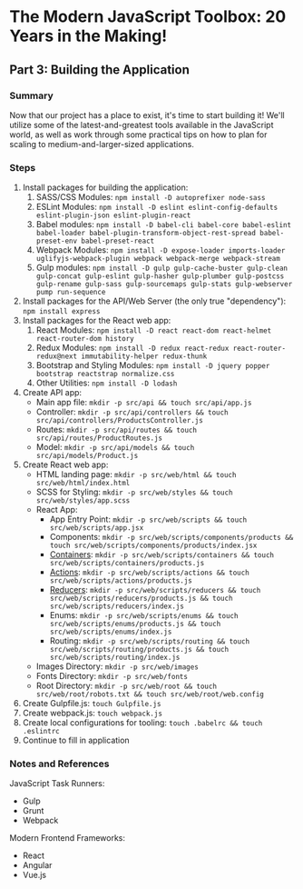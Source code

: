 # The Modern JavaScript Toolbox: 20 Years in the Making!

## Part 3: Building the Application

### Summary

Now that our project has a place to exist, it's time to start building it! We'll utilize some of the latest-and-greatest tools available in the JavaScript world, as well as work through some practical tips on how to plan for scaling to medium-and-larger-sized applications.

### Steps

1. Install packages for building the application:
    1. SASS/CSS Modules: `npm install -D autoprefixer node-sass`
    2. ESLint Modules: `npm install -D eslint eslint-config-defaults eslint-plugin-json eslint-plugin-react`
    3. Babel modules: `npm install -D babel-cli babel-core babel-eslint babel-loader babel-plugin-transform-object-rest-spread babel-preset-env babel-preset-react`
    4. Webpack Modules: `npm install -D expose-loader imports-loader uglifyjs-webpack-plugin webpack webpack-merge webpack-stream`
    5. Gulp modules: `npm install -D gulp gulp-cache-buster gulp-clean gulp-concat gulp-eslint gulp-hasher gulp-plumber gulp-postcss gulp-rename gulp-sass gulp-sourcemaps gulp-stats gulp-webserver pump run-sequence`
2. Install packages for the API/Web Server (the only true "dependency"): `npm install express`
3. Install packages for the React web app:
    1. React Modules: `npm install -D react react-dom react-helmet react-router-dom history`
    2. Redux Modules: `npm install -D redux react-redux react-router-redux@next immutability-helper redux-thunk`
    3. Bootstrap and Styling Modules: `npm install -D jquery popper bootstrap reactstrap normalize.css`
    4. Other Utilities: `npm install -D lodash`
4. Create API app:
    * Main app file: `mkdir -p src/api && touch src/api/app.js`
    * Controller: `mkdir -p src/api/controllers && touch src/api/controllers/ProductsController.js`
    * Routes: `mkdir -p src/api/routes && touch src/api/routes/ProductRoutes.js`
    * Model: `mkdir -p src/api/models && touch src/api/models/Product.js`
5. Create React web app:
    * HTML landing page: `mkdir -p src/web/html && touch src/web/html/index.html`
    * SCSS for Styling: `mkdir -p src/web/styles && touch src/web/styles/app.scss`
    * React App:
        * App Entry Point: `mkdir -p src/web/scripts && touch src/web/scripts/app.jsx`
        * Components: `mkdir -p src/web/scripts/components/products && touch src/web/scripts/components/products/index.jsx`
        * [Containers](https://redux.js.org/introduction): `mkdir -p src/web/scripts/containers && touch src/web/scripts/containers/products.js`
        * [Actions](https://redux.js.org/basics/actions): `mkdir -p src/web/scripts/actions && touch src/web/scripts/actions/products.js`
        * [Reducers](https://redux.js.org/basics/reducers): `mkdir -p src/web/scripts/reducers && touch src/web/scripts/reducers/products.js && touch src/web/scripts/reducers/index.js`
        * Enums: `mkdir -p src/web/scripts/enums && touch src/web/scripts/enums/products.js && touch src/web/scripts/enums/index.js`
        * Routing: `mkdir -p src/web/scripts/routing && touch src/web/scripts/routing/products.js && touch src/web/scripts/routing/index.js`
    * Images Directory: `mkdir -p src/web/images`
    * Fonts Directory: `mkdir -p src/web/fonts`
    * Root Directory: `mkdir -p src/web/root && touch src/web/root/robots.txt && touch src/web/root/web.config`
6. Create Gulpfile.js: `touch Gulpfile.js`
7. Create webpack.js: `touch webpack.js`
8. Create local configurations for tooling: `touch .babelrc && touch .eslintrc`
9. Continue to fill in application

### Notes and References

JavaScript Task Runners:
* Gulp
* Grunt
* Webpack

Modern Frontend Frameworks:
* React
* Angular
* Vue.js